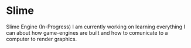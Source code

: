 # Slime
Slime Engine (In-Progress)
I am currently working on learning everything I can about how game-engines are built and how to comunicate to a computer to render graphics.
